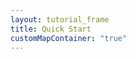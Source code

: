 ```yaml
---
layout: tutorial_frame
title: Quick Start
customMapContainer: "true"
---
```

<div id='map' style='width: 600px; height: 400px;'></div>
<script>

	let map = L.map('map').setView([51.505, -0.09], 13);

	var tiles = L.tileLayer('https://api.mapbox.com/styles/v1/{id}/tiles/{z}/{x}/{y}?access_token=pk.eyJ1IjoibWFwYm94IiwiYSI6ImNpejY4NXVycTA2emYycXBndHRqcmZ3N3gifQ.rJcFIG214AriISLbB6B5aw', {
		maxZoom: 18,
		attribution: 'Map data &copy; <a href="https://www.openstreetmap.org/copyright">OpenStreetMap</a> contributors, ' +
			'Imagery © <a href="https://www.mapbox.com/">Mapbox</a>',
		id: 'mapbox/streets-v11',
		tileSize: 512,
		zoomOffset: -1
	}).addTo(map);

	var marker = L.marker([51.5, -0.09]).addTo(map);

	var circle = L.circle([51.508, -0.11], {
		color: 'red',
		fillColor: '#f03',
		fillOpacity: 0.5,
		radius: 500
	}).addTo(map);

	var polygon = L.polygon([
		[51.509, -0.08],
		[51.503, -0.06],
		[51.51, -0.047]
	]).addTo(map);


</script>
